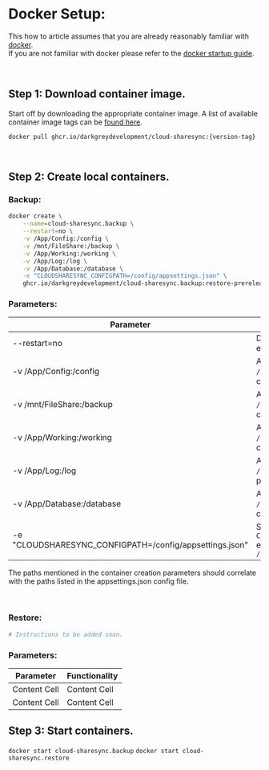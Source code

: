# Docker Setup:

This how to article assumes that you are already reasonably familiar with [docker](https://docs.docker.com/get-started/overview/).  
If you are not familiar with docker please refer to the [docker startup guide](https://docs.docker.com/get-started/).  

<br>

## Step 1: Download container image.
Start off by downloading the appropriate container image. A list of available container image tags can be [found here](https://github.com/darkgreydevelopment/Cloud-ShareSync/pkgs/container/cloud-sharesync/versions).  
```
docker pull ghcr.io/darkgreydevelopment/cloud-sharesync:{version-tag}
```

<br>

## Step 2: Create local containers.

### Backup:
```bash
docker create \
    --name=cloud-sharesync.backup \
    --restart=no \
    -v /App/Config:/config \
    -v /mnt/FileShare:/backup \
    -v /App/Working:/working \
    -v /App/Log:/log \
    -v /App/Database:/database \
    -e "CLOUDSHARESYNC_CONFIGPATH=/config/appsettings.json" \
    ghcr.io/darkgreydevelopment/cloud-sharesync.backup:restore-prerelease-20220324
```

### Parameters:
| Parameter                                                                    | Functionality |
| ---------------------------------------------------------------------------- | ------------- |
| --restart=no                                                                 | Do not auto restart on errors. |
| -v /App/Config:/config                                                       | Attaches the local path `/App/Config` to the container path `/config`. |
| -v /mnt/FileShare:/backup                                                    | Attaches the local path `/mnt/FileShare` to the container path `/backup`. |
| -v /App/Working:/working                                                     | Attaches the local path `/App/Working` to the container path `/working`. |
| -v /App/Log:/log                                                             | Attaches the local path `/App/Log` to the container path `/log`. |
| -v /App/Database:/database                                                   | Attaches the local path `/App/Database` to the container path `/database`. |
| -e "CLOUDSHARESYNC_CONFIGPATH=/config/appsettings.json"                      | Sets the `CLOUDSHARESYNC_CONFIGPATH` environment variable to `/config/appsettings.json` |

The paths mentioned in the container creation parameters should correlate with the paths listed in the appsettings.json config file.  

<br>

### Restore:
```bash
# Instructions to be added soon.
```

### Parameters:
| Parameter  | Functionality |
| ---------- | ------------- |
| Content Cell  | Content Cell  |
| Content Cell  | Content Cell  |


## Step 3: Start containers.
`docker start cloud-sharesync.backup`
`docker start cloud-sharesync.restore`